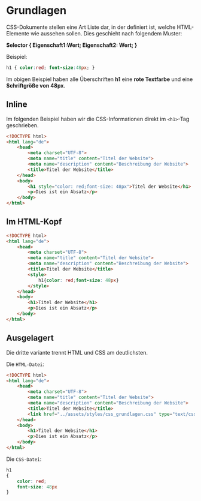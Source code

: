 # Grundlagen

CSS-Dokumente stellen eine Art Liste dar, in der definiert ist, welche HTML-Elemente wie aussehen sollen.
Dies geschieht nach folgendem Muster:

**Selector { Eigenschaft1:Wert; Eigenschaft2: Wert; }**

Beispiel:

````css
h1 { color:red; font-size:48px; }
````
Im obigen Beispiel haben alle Überschriften **h1** eine **rote Textfarbe** und eine **Schriftgröße von 48px**.

## Inline
Im folgenden Beispiel haben wir die CSS-Informationen direkt im ``<h1>``-Tag geschrieben.
````html
<!DOCTYPE html>
<html lang="de">
    <head>
        <meta charset="UTF-8">
        <meta name="title" content="Titel der Website">
        <meta name="description" content="Beschreibung der Website">
        <title>Titel der Website</title>
    </head>
    <body>
        <h1 style="color: red;font-size: 48px">Titel der Website</h1>
        <p>Dies ist ein Absatz</p>
    </body>
</html>
````

## Im HTML-Kopf
````html
<!DOCTYPE html>
<html lang="de">
    <head>
        <meta charset="UTF-8">
        <meta name="title" content="Titel der Website">
        <meta name="description" content="Beschreibung der Website">
        <title>Titel der Website</title>
        <style>
            h1{color: red;font-size: 48px}
        </style>
    </head>
    <body>
        <h1>Titel der Website</h1>
        <p>Dies ist ein Absatz</p>
    </body>
</html>
````

## Ausgelagert
Die dritte variante trennt HTML und CSS am deutlichsten.

Die ``HTML-Datei``:
````html
<!DOCTYPE html>
<html lang="de">
    <head>
        <meta charset="UTF-8">
        <meta name="title" content="Titel der Website">
        <meta name="description" content="Beschreibung der Website">
        <title>Titel der Website</title>
        <link href="../assets/styles/css_grundlagen.css" type="text/css" rel="stylesheet">
    </head>
    <body>
        <h1>Titel der Website</h1>
        <p>Dies ist ein Absatz</p>
    </body>
</html>
````
Die ``CSS-Datei``:
````css
h1
{
    color: red;
    font-size: 48px
}
````